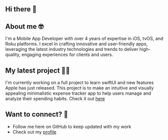 ## Hi there 👋
## About me 🤓
I'm a Mobile App Developer with over 4 years of expertise in iOS, tvOS, and Roku platforms. I excel in crafting innovative and user-friendly apps, leveraging the latest industry technologies and trends to deliver high-quality, engaging experiences for clients and users.

## My latest project 👨‍💻
I'm currently working on a full project to learn swiftUI and new features Apple has just released. This project is to make an intuitive and visually appealing minimalistic expense tracker app to help users manage and analyze their spending habits.
Check it out [here](https://github.com/gokulpulikkal/ExpensePal)

## Want to connect? 🤝
- Follow me here on GitHub to keep updated with my work
- Check out my [profile](https://www.linkedin.com/in/gokulpulikkal/)
